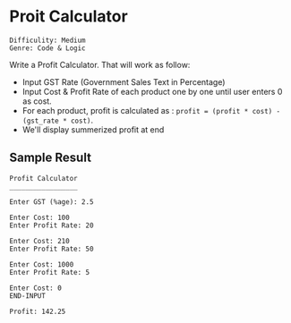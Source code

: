 # Proit Calculator

    Difficulity: Medium
    Genre: Code & Logic

Write a Profit Calculator. That will work as follow:
- Input GST Rate (Government Sales Text in Percentage)
- Input Cost & Profit Rate of each product one by one until user enters 0 as cost.
- For each product, profit is calculated as : `profit = (profit * cost) - (gst_rate * cost)`.
- We'll display summerized profit at end

## Sample Result

    Profit Calculator
    _________________

    Enter GST (%age): 2.5

    Enter Cost: 100
    Enter Profit Rate: 20

    Enter Cost: 210
    Enter Profit Rate: 50

    Enter Cost: 1000
    Enter Profit Rate: 5

    Enter Cost: 0
    END-INPUT

    Profit: 142.25
<!-- (100 * 20 / 100) - (100  * 2.5 / 100) = 17.5 -->
<!-- (210 * 50 / 100) - (210  * 2.5 / 100) = 99.75 -->
<!-- (1000 * 5 / 100) - (1000 * 2.5 / 100) = 25.0 -->
<!-- 17.5 + 99.75 + 25.0 = 142.25 --> 

